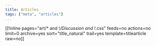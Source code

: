 ```yaml
---
title: Articles
tags: ["meta", "articles"]
...
```



[[!inline pages="art/* and !*/Discussion and !*.css" feeds=no actions=no limit=0 archive=yes sort="title_natural" trail=yes template=titlearticle raw=no]]
